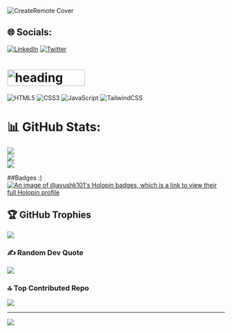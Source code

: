 ![CreateRemote Cover](https://github.com/AyushK101/AyushK101/assets/135014496/56c54f7e-917c-4ac0-9338-cbdf1d15aafb)

## 🌐 Socials:
[![LinkedIn](https://img.shields.io/badge/LinkedIn-%230077B5.svg?logo=linkedin&logoColor=white)](https://www.linkedin.com/in/ayush-kumar-516256279) [![Twitter](https://img.shields.io/badge/Twitter-%231DA1F2.svg?logo=Twitter&logoColor=white)](https://twitter.com/AyushK_101) 

# <img src="https://github.com/AyushK101/AyushK101/assets/135014496/5eeb4758-dcf7-4940-943d-7e952a9c9945" alt="heading" width="180px" height="38px">

![HTML5](https://img.shields.io/badge/html5-%23E34F26.svg?style=for-the-badge&logo=html5&logoColor=white) ![CSS3](https://img.shields.io/badge/css3-%231572B6.svg?style=for-the-badge&logo=css3&logoColor=white) ![JavaScript](https://img.shields.io/badge/javascript-%23323330.svg?style=for-the-badge&logo=javascript&logoColor=%23F7DF1E) ![TailwindCSS](https://img.shields.io/badge/tailwindcss-%2338B2AC.svg?style=for-the-badge&logo=tailwind-css&logoColor=white)
# 📊 GitHub Stats:
![](https://github-readme-stats.vercel.app/api?username=AyushK101&theme=highcontrast&hide_border=true&include_all_commits=true&count_private=false)<br/>
![](https://github-readme-streak-stats.herokuapp.com/?user=AyushK101&theme=highcontrast&hide_border=true)<br/>
![](https://github-readme-stats.vercel.app/api/top-langs/?username=AyushK101&theme=highcontrast&hide_border=true&include_all_commits=true&count_private=false&layout=compact)

##Badges :)
[![An image of @ayushk101's Holopin badges, which is a link to view their full Holopin profile](https://holopin.me/ayushk101)](https://holopin.io/@ayushk101)

## 🏆 GitHub Trophies
![](https://github-profile-trophy.vercel.app/?username=AyushK101&theme=monokai&no-frame=false&no-bg=true&margin-w=4)

### ✍️ Random Dev Quote
![](https://quotes-github-readme.vercel.app/api?type=horizontal&theme=radical)

### 🔝 Top Contributed Repo
![](https://github-contributor-stats.vercel.app/api?username=AyushK101&limit=5&theme=dark&combine_all_yearly_contributions=true)

---
[![](https://visitcount.itsvg.in/api?id=AyushK101&icon=5&color=1)](https://visitcount.itsvg.in)

<!-- Proudly created with GPRM ( https://gprm.itsvg.in ) -->
